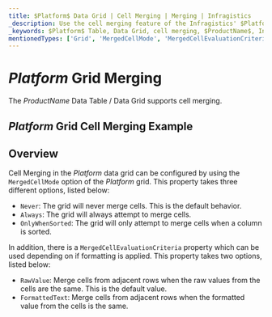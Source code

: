 ```yaml
---
title: $Platform$ Data Grid | Cell Merging | Merging | Infragistics
_description: Use the cell merging feature of the Infragistics' $Platform$ data grid to join cells with duplicate values.
_keywords: $Platform$ Table, Data Grid, cell merging, $ProductName$, Infragistics
mentionedTypes: ['Grid', 'MergedCellMode', 'MergedCellEvaluationCriteria']
---
```


# $Platform$ Grid Merging

The $ProductName$ Data Table / Data Grid supports cell merging.

## $Platform$ Grid Cell Merging Example


<code-view style="height: 600px"
           data-demos-base-url="{environment:dvDemosBaseUrl}"
           iframe-src="{environment:dvDemosBaseUrl}/grids/data-grid-cell-merging"
           alt="$Platform$ Grid Cell Merging Example"
           github-src="grids/data-grid/cell-merging">
</code-view>

<div class="divider--half"></div>

## Overview

Cell Merging in the $Platform$ data grid can be configured by using the `MergedCellMode` option of the $Platform$ grid. This property takes three different options, listed below:

- `Never`: The grid will never merge cells. This is the default behavior.
- `Always`: The grid will always attempt to merge cells.
- `OnlyWhenSorted`: The grid will only attempt to merge cells when a column is sorted.

In addition, there is a `MergedCellEvaluationCriteria` property which can be used depending on if formatting is applied. This property takes two options, listed below:

- `RawValue`: Merge cells from adjacent rows when the raw values from the cells are the same. This is the default value.
- `FormattedText`: Merge cells from adjacent rows when the formatted value from the cells is the same.

<div class="divider--half"></div>